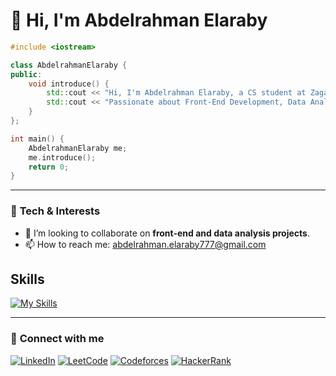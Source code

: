 # 👋 Hi, I'm Abdelrahman Elaraby

```cpp
#include <iostream>

class AbdelrahmanElaraby {
public:
    void introduce() {
        std::cout << "Hi, I'm Abdelrahman Elaraby, a CS student at Zagazig University.\n";
        std::cout << "Passionate about Front-End Development, Data Analysis, and continuous learning.\n";
    }
};

int main() {
    AbdelrahmanElaraby me;
    me.introduce();
    return 0;
}

```
---

### 🌟 **Tech & Interests**
- 👥 I’m looking to collaborate on **front-end and data analysis projects**.
- 📫 How to reach me: abdelrahman.elaraby777@gmail.com

## Skills
[![My Skills](https://skillicons.dev/icons?i=python,cpp,js,nodejs,html,css,sass,bootstrap,mysql&perline=9)](https://skillicons.dev)


---


### 📡 **Connect with me**
[![LinkedIn](https://img.shields.io/badge/LinkedIn-%230A66C2.svg?style=for-the-badge&logo=linkedin&logoColor=white)](https://www.linkedin.com/in/abdelrahman-elaraby-a06a492a5/)
[![LeetCode](https://img.shields.io/badge/LeetCode-%23FFA116.svg?style=for-the-badge&logo=leetcode&logoColor=white)](https://leetcode.com/u/aelaraby2/)
[![Codeforces](https://img.shields.io/badge/Codeforces-%231F8ACB.svg?style=for-the-badge&logo=codeforces&logoColor=white)](https://codeforces.com/profile/aelaraby_ae)
[![HackerRank](https://img.shields.io/badge/HackerRank-%232EC866.svg?style=for-the-badge&logo=hackerrank&logoColor=white)](https://www.hackerrank.com/profile/abdelrahman_ela4)


